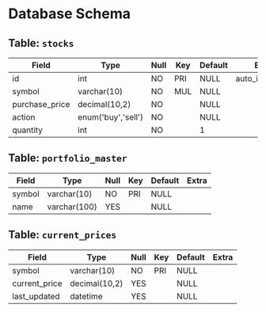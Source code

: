 # Database Schema

## Table: `stocks`
| Field          | Type               | Null | Key | Default | Extra          |
|----------------|--------------------|------|-----|---------|----------------|
| id             | int                | NO   | PRI | NULL    | auto_increment |
| symbol         | varchar(10)        | NO   | MUL | NULL    |                |
| purchase_price | decimal(10,2)      | NO   |     | NULL    |                |
| action         | enum('buy','sell') | NO   |     | NULL    |                |
| quantity       | int                | NO   |     | 1       |                |

## Table: `portfolio_master`
| Field  | Type         | Null | Key | Default | Extra |
|--------|--------------|------|-----|---------|-------|
| symbol | varchar(10)  | NO   | PRI | NULL    |       |
| name   | varchar(100) | YES  |     | NULL    |       |

## Table: `current_prices`
| Field         | Type          | Null | Key | Default | Extra |
|---------------|---------------|------|-----|---------|-------|
| symbol        | varchar(10)   | NO   | PRI | NULL    |       |
| current_price | decimal(10,2) | YES  |     | NULL    |       |
| last_updated  | datetime      | YES  |     | NULL    |       |